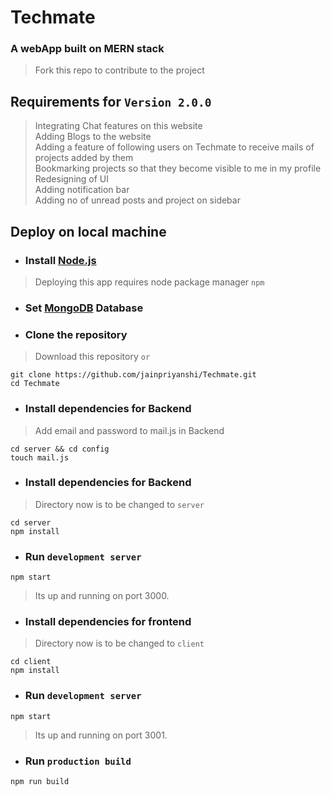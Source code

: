 # Techmate
 ### A webApp built on MERN stack
> Fork this repo to contribute to the project
## Requirements for `Version 2.0.0`
  > Integrating Chat features on this website \
  > Adding Blogs to the website \
  > Adding a feature of following users on Techmate to receive mails of projects added by them\
  > Bookmarking projects so that they become visible to me in my profile\
  > Redesigning of UI\
  > Adding notification bar\
  > Adding no of unread posts and project on sidebar

  ## Deploy on local machine
 
  
  
* ### Install [Node.js](https://nodejs.org/en/download/current/)
> Deploying this app requires node package manager `npm`
* ### Set [MongoDB](https://docs.mongodb.com/manual/installation/) Database
* ### Clone the repository
> Download this repository `or`
```
git clone https://github.com/jainpriyanshi/Techmate.git
cd Techmate
```
* ### Install dependencies for Backend
> Add email and password to mail.js in Backend
```
cd server && cd config 
touch mail.js
```
* ### Install dependencies for Backend
> Directory now is to be changed to `server`
```
cd server
npm install
```
* ### Run `development server`
```
npm start
```
> Its up and running on port 3000.

* ### Install dependencies for frontend
> Directory now is to be changed to `client`
```
cd client
npm install
```
* ### Run `development server`
```
npm start
```
> Its up and running on port 3001.

* ### Run `production build`
```
npm run build
```
